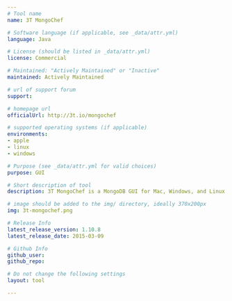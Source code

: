 ```yaml
---
# Tool name
name: 3T MongoChef

# Software language (if applicable, see _data/attr.yml)
language: Java

# License (should be listed in _data/attr.yml)
license: Commercial

# Maintained: "Actively Maintained" or "Inactive"
maintained: Actively Maintained

# url of support forum
support: 

# homepage url
officialUrl: http://3t.io/mongochef

# supported operating systems (if applicable)
environments:
- apple
- linux
- windows

# Purpose (see _data/attr.yml for valid choices)
purpose: GUI

# Short description of tool
description: 3T MongoChef is a MongoDB GUI for Mac, Windows, and Linux. 3T MongoChef is free for personal and non-commercial use. Full support for MongoDB 3.0

# image should be added to the img/ directory, ideally 370x200px
img: 3t-mongochef.png

# Release Info
latest_release_version: 1.10.8
latest_release_date: 2015-03-09

# Github Info
github_user: 
github_repo: 

# Do not change the following settings
layout: tool

---
```

